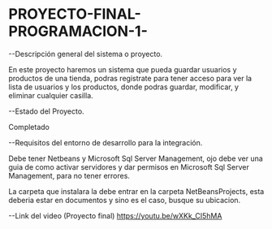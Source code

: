 # PROYECTO-FINAL-PROGRAMACION-1-

--Descripción general del sistema o proyecto.

En este proyecto haremos un sistema que pueda guardar usuarios y productos de una tienda, podras registrate para tener acceso para ver la lista de usuarios y los productos, donde podras guardar, modificar, y eliminar cualquier casilla.


--Estado del Proyecto.

Completado


--Requisitos del entorno de desarrollo para la integración.

Debe tener Netbeans y Microsoft Sql Server Management, ojo debe ver una guia de como activar servidores y dar permisos en Microsoft Sql Server Management, para no tener errores.

La carpeta que instalara la debe entrar en la carpeta NetBeansProjects, esta deberia estar en documentos y sino es el caso, busque su ubicacion.


--Link del video (Proyecto final)
https://youtu.be/wXKk_CI5hMA
